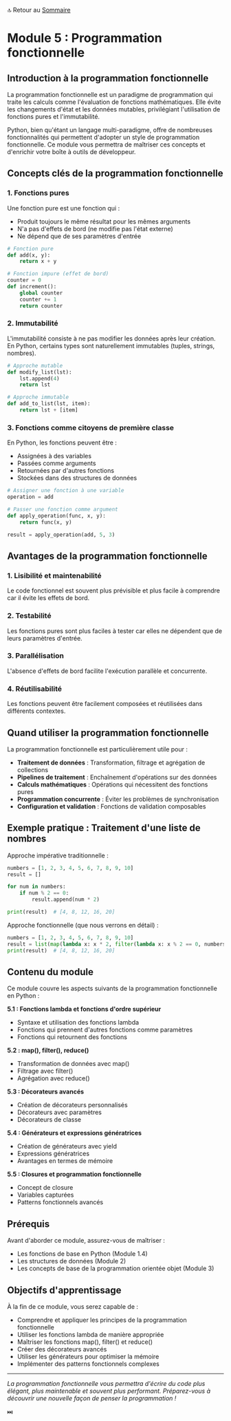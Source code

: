 🔝 Retour au [Sommaire](/SOMMAIRE.md)

# Module 5 : Programmation fonctionnelle

## Introduction à la programmation fonctionnelle

La programmation fonctionnelle est un paradigme de programmation qui traite les calculs comme l'évaluation de fonctions mathématiques. Elle évite les changements d'état et les données mutables, privilégiant l'utilisation de fonctions pures et l'immutabilité.

Python, bien qu'étant un langage multi-paradigme, offre de nombreuses fonctionnalités qui permettent d'adopter un style de programmation fonctionnelle. Ce module vous permettra de maîtriser ces concepts et d'enrichir votre boîte à outils de développeur.

## Concepts clés de la programmation fonctionnelle

### 1. Fonctions pures
Une fonction pure est une fonction qui :
- Produit toujours le même résultat pour les mêmes arguments
- N'a pas d'effets de bord (ne modifie pas l'état externe)
- Ne dépend que de ses paramètres d'entrée

```python
# Fonction pure
def add(x, y):
    return x + y

# Fonction impure (effet de bord)
counter = 0
def increment():
    global counter
    counter += 1
    return counter
```

### 2. Immutabilité
L'immutabilité consiste à ne pas modifier les données après leur création. En Python, certains types sont naturellement immutables (tuples, strings, nombres).

```python
# Approche mutable
def modify_list(lst):
    lst.append(4)
    return lst

# Approche immutable
def add_to_list(lst, item):
    return lst + [item]
```

### 3. Fonctions comme citoyens de première classe
En Python, les fonctions peuvent être :
- Assignées à des variables
- Passées comme arguments
- Retournées par d'autres fonctions
- Stockées dans des structures de données

```python
# Assigner une fonction à une variable
operation = add

# Passer une fonction comme argument
def apply_operation(func, x, y):
    return func(x, y)

result = apply_operation(add, 5, 3)
```

## Avantages de la programmation fonctionnelle

### 1. Lisibilité et maintenabilité
Le code fonctionnel est souvent plus prévisible et plus facile à comprendre car il évite les effets de bord.

### 2. Testabilité
Les fonctions pures sont plus faciles à tester car elles ne dépendent que de leurs paramètres d'entrée.

### 3. Parallélisation
L'absence d'effets de bord facilite l'exécution parallèle et concurrente.

### 4. Réutilisabilité
Les fonctions peuvent être facilement composées et réutilisées dans différents contextes.

## Quand utiliser la programmation fonctionnelle

La programmation fonctionnelle est particulièrement utile pour :

- **Traitement de données** : Transformation, filtrage et agrégation de collections
- **Pipelines de traitement** : Enchaînement d'opérations sur des données
- **Calculs mathématiques** : Opérations qui nécessitent des fonctions pures
- **Programmation concurrente** : Éviter les problèmes de synchronisation
- **Configuration et validation** : Fonctions de validation composables

## Exemple pratique : Traitement d'une liste de nombres

Approche impérative traditionnelle :
```python
numbers = [1, 2, 3, 4, 5, 6, 7, 8, 9, 10]
result = []

for num in numbers:
    if num % 2 == 0:
        result.append(num * 2)

print(result)  # [4, 8, 12, 16, 20]
```

Approche fonctionnelle (que nous verrons en détail) :
```python
numbers = [1, 2, 3, 4, 5, 6, 7, 8, 9, 10]
result = list(map(lambda x: x * 2, filter(lambda x: x % 2 == 0, numbers)))
print(result)  # [4, 8, 12, 16, 20]
```

## Contenu du module

Ce module couvre les aspects suivants de la programmation fonctionnelle en Python :

**5.1 : Fonctions lambda et fonctions d'ordre supérieur**
- Syntaxe et utilisation des fonctions lambda
- Fonctions qui prennent d'autres fonctions comme paramètres
- Fonctions qui retournent des fonctions

**5.2 : map(), filter(), reduce()**
- Transformation de données avec map()
- Filtrage avec filter()
- Agrégation avec reduce()

**5.3 : Décorateurs avancés**
- Création de décorateurs personnalisés
- Décorateurs avec paramètres
- Décorateurs de classe

**5.4 : Générateurs et expressions génératrices**
- Création de générateurs avec yield
- Expressions génératrices
- Avantages en termes de mémoire

**5.5 : Closures et programmation fonctionnelle**
- Concept de closure
- Variables capturées
- Patterns fonctionnels avancés

## Prérequis

Avant d'aborder ce module, assurez-vous de maîtriser :
- Les fonctions de base en Python (Module 1.4)
- Les structures de données (Module 2)
- Les concepts de base de la programmation orientée objet (Module 3)

## Objectifs d'apprentissage

À la fin de ce module, vous serez capable de :
- Comprendre et appliquer les principes de la programmation fonctionnelle
- Utiliser les fonctions lambda de manière appropriée
- Maîtriser les fonctions map(), filter() et reduce()
- Créer des décorateurs avancés
- Utiliser les générateurs pour optimiser la mémoire
- Implémenter des patterns fonctionnels complexes

---

*La programmation fonctionnelle vous permettra d'écrire du code plus élégant, plus maintenable et souvent plus performant. Préparez-vous à découvrir une nouvelle façon de penser la programmation !*

⏭️
